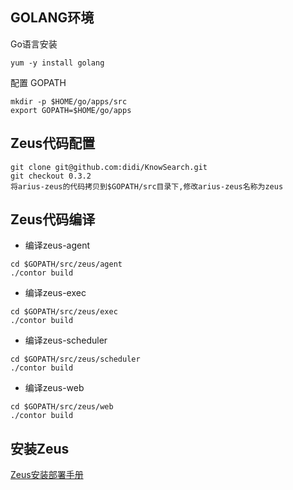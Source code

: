 ## GOLANG环境

Go语言安装

```
yum -y install golang
```

配置 GOPATH

```
mkdir -p $HOME/go/apps/src
export GOPATH=$HOME/go/apps
```

## Zeus代码配置

```
git clone git@github.com:didi/KnowSearch.git
git checkout 0.3.2
将arius-zeus的代码拷贝到$GOPATH/src目录下,修改arius-zeus名称为zeus
```

## Zeus代码编译

- 编译zeus-agent

```
cd $GOPATH/src/zeus/agent
./contor build
```

- 编译zeus-exec

```
cd $GOPATH/src/zeus/exec
./contor build
```

- 编译zeus-scheduler

```
cd $GOPATH/src/zeus/scheduler
./contor build
```

- 编译zeus-web

```
cd $GOPATH/src/zeus/web
./contor build
```

## 安装Zeus

[Zeus安装部署手册](https://github.com/didi/KnowSearch/blob/0.3.2/doc/KnowSearch-%E9%83%A8%E7%BD%B2%E6%96%87%E6%A1%A3.md )
